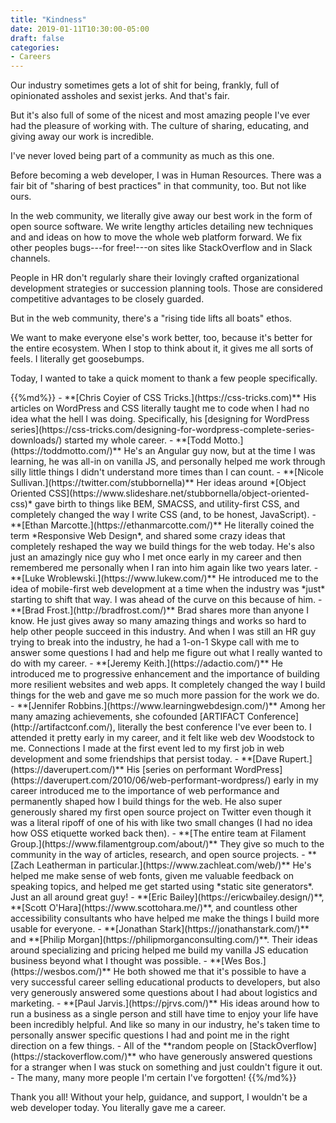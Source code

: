 ```yaml
---
title: "Kindness"
date: 2019-01-11T10:30:00-05:00
draft: false
categories:
- Careers
---
```


Our industry sometimes gets a lot of shit for being, frankly, full of opinionated assholes and sexist jerks. And that's fair.

But it's also full of some of the nicest and most amazing people I've ever had the pleasure of working with. The culture of sharing, educating, and giving away our work is incredible.

I've never loved being part of a community as much as this one.

Before becoming a web developer, I was in Human Resources. There was a fair bit of "sharing of best practices" in that community, too. But not like ours.

In the web community, we literally give away our best work in the form of open source software. We write lengthy articles detailing new techniques and and ideas on how to move the whole web platform forward. We fix other peoples bugs---for free!---on sites like StackOverflow and in Slack channels.

People in HR don't regularly share their lovingly crafted organizational development strategies or succession planning tools. Those are considered competitive advantages to be closely guarded.

But in the web community, there's a "rising tide lifts all boats" ethos.

We want to make everyone else's work better, too, because it's better for the entire ecosystem. When I stop to think about it, it gives me all sorts of feels. I literally get goosebumps.

Today, I wanted to take a quick moment to thank a few people specifically.

<div class="list-spaced">
{{%md%}}
- **[Chris Coyier of CSS Tricks.](https://css-tricks.com)** His articles on WordPress and CSS literally taught me to code when I had no idea what the hell I was doing. Specifically, his [designing for WordPress series](https://css-tricks.com/designing-for-wordpress-complete-series-downloads/) started my whole career.
- **[Todd Motto.](https://toddmotto.com/)** He's an Angular guy now, but at the time I was learning, he was all-in on vanilla JS, and personally helped me work through silly little things I didn't understand more times than I can count.
- **[Nicole Sullivan.](https://twitter.com/stubbornella)** Her ideas around *[Object Oriented CSS](https://www.slideshare.net/stubbornella/object-oriented-css)* gave birth to things like BEM, SMACSS, and utility-first CSS, and completely changed the way I write CSS (and, to be honest, JavaScript).
- **[Ethan Marcotte.](https://ethanmarcotte.com/)** He literally coined the term *Responsive Web Design*, and shared some crazy ideas that completely reshaped the way we build things for the web today. He's also just an amazingly nice guy who I met once early in my career and then remembered me personally when I ran into him again like two years later.
- **[Luke Wroblewski.](https://www.lukew.com/)** He introduced me to the idea of mobile-first web development at a time when the industry was *just* starting to shift that way. I was ahead of the curve on this because of him.
- **[Brad Frost.](http://bradfrost.com/)** Brad shares more than anyone I know. He just gives away so many amazing things and works so hard to help other people succeed in this industry. And when I was still an HR guy trying to break into the industry, he had a 1-on-1 Skype call with me to answer some questions I had and help me figure out what I really wanted to do with my career.
- **[Jeremy Keith.](https://adactio.com/)** He introduced me to progressive enhancement and the importance of building more resilient websites and web apps. It completely changed the way I build things for the web and gave me so much more passion for the work we do.
- **[Jennifer Robbins.](https://www.learningwebdesign.com/)** Among her many amazing achievements, she cofounded [ARTIFACT Conference](http://artifactconf.com/), literally the best conference I've ever been to. I attended it pretty early in my career, and it felt like web dev Woodstock to me. Connections I made at the first event led to my first job in web development and some friendships that persist today.
- **[Dave Rupert.](https://daverupert.com/)** His [series on performant WordPress](https://daverupert.com/2010/06/web-performant-wordpress/) early in my career introduced me to the importance of web performance and permanently shaped how I build things for the web. He also super generously shared my first open source project on Twitter even though it was a literal ripoff of one of his with like two small changes (I had no idea how OSS etiquette worked back then).
- **[The entire team at Filament Group.](https://www.filamentgroup.com/about/)** They give so much to the community in the way of articles, research, and open source projects.
- **[Zach Leatherman in particular.](https://www.zachleat.com/web/)** He's helped me make sense of web fonts, given me valuable feedback on speaking topics, and helped me get started using *static site generators*. Just an all around great guy!
- **[Eric Bailey](https://ericwbailey.design/)**, **[Scott O'Hara](https://www.scottohara.me/)**, and countless other accessibility consultants who have helped me make the things I build more usable for everyone.
- **[Jonathan Stark](https://jonathanstark.com/)** and **[Philip Morgan](https://philipmorganconsulting.com/)**. Their ideas around specializing and pricing helped me build my vanilla JS education business beyond what I thought was possible.
- **[Wes Bos.](https://wesbos.com/)** He both showed me that it's possible to have a very successful career selling educational products to developers, but also very generously answered some questions about I had about logistics and marketing.
- **[Paul Jarvis.](https://pjrvs.com/)** His ideas around how to run a business as a single person and still have time to enjoy your life have been incredibly helpful. And like so many in our industry, he's taken time to personally answer specific questions I had and point me in the right direction on a few things.
- All of the **random people on [StackOverflow](https://stackoverflow.com/)** who have generously answered questions for a stranger when I was stuck on something and just couldn't figure it out.
- The many, many more people I'm certain I've forgotten!
{{%/md%}}
</div>

Thank you all! Without your help, guidance, and support, I wouldn't be a web developer today. You literally gave me a career.